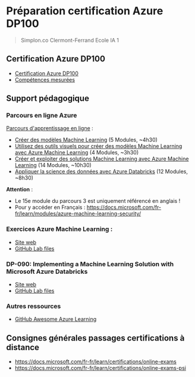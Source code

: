 # Préparation certification Azure DP100

> Simplon.co Clermont-Ferrand Ecole IA 1

## Certification Azure DP100

- [Certification Azure DP100](https://docs.microsoft.com/fr-fr/learn/certifications/exams/dp-100)
- [Compétences mesurées](https://query.prod.cms.rt.microsoft.com/cms/api/am/binary/RE3VUjA)

## Support pédagogique

### Parcours en ligne Azure

[Parcours d'apprentissage en ligne](https://docs.microsoft.com/fr-fr/learn/certifications/exams/dp-100?tab=tab-learning-paths) :

- [Créer des modèles Machine Learning](https://docs.microsoft.com/fr-fr/learn/paths/create-machine-learn-models/) (5 Modules, ~4h30)
- [Utilisez des outils visuels pour créer des modèles Machine Learning avec Azure Machine Learning](https://docs.microsoft.com/fr-fr/learn/paths/create-no-code-predictive-models-azure-machine-learning/) (4 Modules, ~3h30)
- [Créer et exploiter des solutions Machine Learning avec Azure Machine Learning](https://docs.microsoft.com/fr-fr/learn/paths/build-ai-solutions-with-azure-ml-service/) (14 Modules, ~10h30)
- [Appliquer la science des données avec Azure Databricks](https://docs.microsoft.com/fr-fr/learn/paths/perform-data-science-azure-databricks/) (12 Modules, ~8h30)

**Attention** :

- Le 15e module du parcours 3 est uniquement référencé en anglais !
- Pour y accéder en Français : https://docs.microsoft.com/fr-fr/learn/modules/azure-machine-learning-security/

### Exercices Azure Machine Learning :

- [Site web](https://microsoftlearning.github.io/mslearn-dp100/)
- [GitHub Lab files](https://github.com/MicrosoftLearning/mslearn-dp100)

### DP-090: Implementing a Machine Learning Solution with Microsoft Azure Databricks

- [Site web](https://microsoftlearning.github.io/dp-090-databricks-ml/)
- [GitHub Lab files](https://github.com/MicrosoftLearning/dp-090-databricks-ml)

### Autres ressources

- [GitHub Awesome Azure Learning](https://github.com/ddneves/awesome-azure-learning/blob/master/topics/certifications/dp-100.md)

## Consignes générales passages certifications à distance

- https://docs.microsoft.com/fr-fr/learn/certifications/online-exams
- https://docs.microsoft.com/fr-fr/learn/certifications/online-exams-psi

